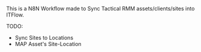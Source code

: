 This is a N8N Workflow made to Sync Tactical RMM assets/clients/sites into ITFlow.

TODO:
- Sync Sites to Locations
- MAP Asset's Site-Location
